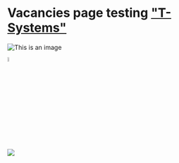 # Vacancies page testing <a target="_blank" href="https://t-systems.jobs/global-careers-en/jobs/gr/209049/Software-Engineer-_-TDI/Athens.html">"T-Systems"</a>

![This is an image](design/images/main_page.png)

<code><img width="5%" title="Python" src="design/icons/python_original.svg"></code>

<img src="https://cdn.jsdelivr.net/gh/devicons/devicon/icons/python/python-original.svg" />
          
